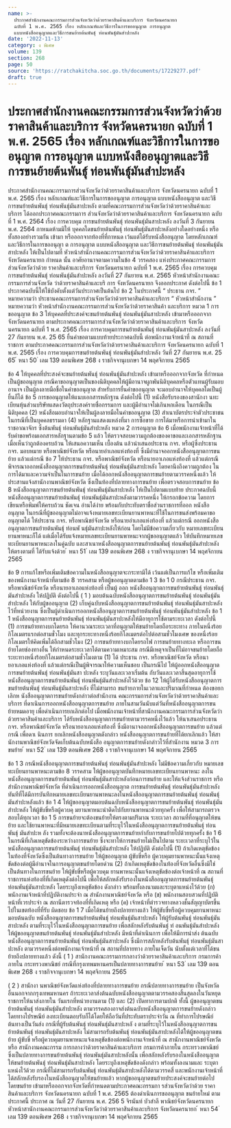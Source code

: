 ```yaml
---
name: >-
  ประกาศสำนักงานคณะกรรมการส่วนจังหวัดว่าด้วยราคาสินค้าและบริการ จังหวัดนครนายก
  ฉบับที่ 1 พ.ศ. 2565 เรื่อง หลักเกณฑ์และวิธีการในการขออนุญาต การอนุญาต
  แบบหนังสืออนุญาตและวิธีการขนย้ายต้นพันธุ์ ท่อนพันธุ์มันสำปะหลัง
date: '2022-11-13'
category: ง พิเศษ
volume: 139
section: 268
page: 50
source: 'https://ratchakitcha.soc.go.th/documents/17229277.pdf'
draft: true
---
```


# ประกาศสำนักงานคณะกรรมการส่วนจังหวัดว่าด้วยราคาสินค้าและบริการ จังหวัดนครนายก ฉบับที่ 1 พ.ศ. 2565 เรื่อง หลักเกณฑ์และวิธีการในการขออนุญาต การอนุญาต แบบหนังสืออนุญาตและวิธีการขนย้ายต้นพันธุ์ ท่อนพันธุ์มันสำปะหลัง

ประกาศสำนักงานคณะกรรมการส่วนจังหวัดว่าด้วยราคาสินค้าและบริการ จังหวัดนครนายก ฉบับที่ 1 พ.ศ. 2565 เรื่อง หลักเกณฑ์และวิธีการในการขออนุญาต การอนุญาต แบบหนังสืออนุญาต และวิธีการขนย้ายต้นพันธุ์ ท่อนพันธุ์มันสาปะหลัง ตามที่คณะกรรมการส่วนจังหวัดว่าด้วยราคาสินค้าและบริการ ได้ออกประกาศคณะกรรมการ ส่วนจังหวัดว่าด้วยราคาสินค้าและบริการ จังหวัดนครนายก ฉบับที่ 1 พ.ศ. 2564 เรื่อง การควบคุม การขนย้ายต้นพันธุ์ ท่อนพันธุ์มันสาปะหลัง ลงวันที่ 3 กันยายน พ.ศ. 2564 กาหนดห้ามมิให้ บุคคลใดขนย้ายต้นพันธุ์ ท่อนพันธุ์มันสาปะหลังอย่างใดอย่างหนึ่ง หรือทั้งสองอย่างรวมกัน เข้ามา หรือออกจากท้องที่ที่กาหนด เว้นแต่ได้รับหนังสืออนุญาต โดยหลักเกณฑ์และวิธีการในการขออนุญา ต การอนุญาต แบบหนังสืออนุญาต และวิธีการขนย้ายต้นพันธุ์ ท่อนพันธุ์มันสาปะหลัง ให้เป็นไปตามที่ หัวหน้าสำนักงานคณะกรรมการส่วนจังหวัดว่าด้วยราคาสินค้าและบริการ จังหวัดนครนายก กำหนด นั้น อาศัยอานาจตามความในข้อ 4 วรรคสอง แห่งประกาศคณะกรรมการส่วนจังหวัดว่าด้วย ราคาสินค้าและบริการ จังหวัดนครนายก ฉบับที่ 1 พ.ศ. 2565 เรื่อง การควบคุมการขนย้ายต้นพันธุ์ ท่อนพันธุ์มันสำปะหลัง ลงวันที่ 27 กันยายน พ.ศ. 2565 หัวหน้าสำนักงานคณะกรรมการส่วนจังหวัด ว่าด้วยราคาสินค้าและบริ การ จังหวัดนครนายก จึงออกประกาศ ดังต่อไปนี้ ข้อ 1 ประกาศฉบับนี้ให้ใช้บังคับตั้งแต่วันประกาศเป็นต้นไป ข้อ 2 ในประกาศนี้ “ ประธาน กจร. ” หมายความว่า ประธานคณะกรรมการส่วนจังหวัดว่าด้วยราคาสินค้าและบริการ “ หัวหน้าสำนักงาน ” หมายความว่า หัวหน้าสำนักงานคณะกรรมการส่วนจังหวัดว่าด้วยราคาสินค้า และบริการ หมวด 1 การขออนุญาต ข้อ 3 ให้บุคคลที่ประสงค์จะขนย้ายต้นพันธุ์ ท่อนพันธุ์มันสาปะหลัง เข้ามาหรือออกจาก จังหวัดนครนายก ตามประกาศคณะกรรมการส่วนจังหวัดว่าด้วยราคาสินค้าและบริการ จังหวัดนครนายก ฉบับที่ 1 พ.ศ. 2565 เรื่อง การควบคุมการขนย้ายต้นพันธุ์ ท่อนพันธุ์มันสาปะหลัง ลงวันที่ 27 กันยายน พ.ศ. 25 65 ยื่นคำขอตามแบบท้ายประกาศฉบับนี้ ต่อพนักงานเจ้าหน้าที่ ณ สถานที่ ราชการ ตามประกาศคณะกรรมการส่วนจังหวัดว่าด้วยราคาสินค้าและบริการ จังหวัดนครนายก ฉบับที่ 1 พ.ศ. 2565 เรื่อง การควบคุมการขนย้ายต้นพันธุ์ ท่อนพันธุ์มันสำปะหลัง วันที่ 27 กันยายน พ.ศ. 25 65 ้ หนา 50 ่ เลม 139 ตอนพิเศษ 268 ง ราชกิจจานุเบกษา 14 พฤศจิกายน 2565

ข้อ 4 ให้บุคคลที่ประสงค์จะขนย้ายต้นพันธุ์ ท่อนพันธุ์มันสำปะหลัง เข้ามาหรือออกจากจังหวัด ที่กำหนดเป็นผู้ขออนุญาต กรณีคาขออนุญาตเป็นของนิติบุคคลให้ผู้มีอานาจผูกพันนิติบุคคลหรือตัวแทนผู้รับมอบอานาจ เป็นผู้ลงลายมือชื่อในคำขออนุญาต สำหรับการยื่นคำขออนุญาต จะมอบอำนาจให้บุคคลใดเป็นผู้ยื่นก็ได้ ข้อ 5 การขออนุญาตให้แนบเอกสารหลักฐาน ดังต่อไปนี้ (1) หนังสือรับรองของสานักงา นทะเบียนหุ้นส่วนบริษัทแสดงวัตถุประสงค์รายชื่อกรรมการ และผู้มีอำนาจไม่เกินหกเดือน ในกรณีเป็นนิติบุคคล (2) หนังสือมอบอำนาจให้เป็นผู้ลงลายมือในคำขออนุญาต (3) สำเนาบัตรประจำตัวประชาชน ในกรณีที่เป็นบุคคลธรรมดา (4) หลักฐานแสดงแหล่งที่มา การซื้อขาย การได้มาหรือการนำเข้ามาในราชอาณาจักร ซึ่งต้นพันธุ์ ท่อนพันธุ์มันสำปะหลัง หมวด 2 การอนุญาต ข้อ 6 เมื่อพนักงานเจ้าหน้าที่ได้รับคำขอพร้อมเอกสารหลักฐานตามข้อ 5 แล้ว ให้ตรวจสอบความถูกต้องของคาขอและเอกสารหลักฐาน เมื่อเห็นว่าถูกต้องครบถ้วน ให้เสนอความเห็น เบื้องต้น แล้วนำเสนอประธาน กจร. หรือผู้ซึ่งประธาน กจร. มอบหมาย หรือพาณิชย์จังหวัด หรือนายอำเภอแห่งท้องที่ ซึ่งมีอำนาจออกหนังสืออนุญาตการขนย้าย แล้วแต่กรณี ข้อ 7 ให้ประธาน กจร. หรือพาณิชย์จังหวัด หรือนายอาเภอแห่งท้องที่ แล้วแต่กรณี พิจารณาออกหนังสืออนุญาตการขนย้ายต้นพันธุ์ ท่อนพันธุ์มันสาปะหลัง โดยคานึงถึงความถูกต้อง ในการได้มาและความจำเป็นในการขนย้าย เมื่อได้ออกหนังสืออนุญาตการขนย้ายตามวรรคหนึ่งแล้ว ให้ประสานแจ้งสานักงานพาณิชย์จังหวัด ซึ่งเป็นท้องที่ปลายทางการขนย้าย เพื่อตรวจสอบการขนย้าย ข้อ 8 หนังสืออนุญาตการขนย้ายต้นพันธุ์ ท่อนพันธุ์มันสาปะหลัง ให้เป็นไปตามแบบท้าย ประกาศฉบับนี้ หนังสืออนุญาตการขนย้ายต้นพันธุ์ ท่อนพันธุ์มันสาปะหลังตามวรรคหนึ่ง ให้กรอกข้อความ โดยการเขียนหรือพิมพ์ให้ครบถ้วน ชัดเจน อ่านได้ง่าย พร้อมกับประทับตราชื่อส่วนราชการที่ออก หนังสืออนุญาต ในกรณีที่ผู้ขออนุญาตไม่อาจแจ้งหมายเลขทะเบียนยานพาหนะที่ใช้ในการขนส่งพร้อมคาขอ อนุญาตได้ ให้ประธาน กจร. หรือพาณิชย์จังหวัด หรือนายอำเภอแห่งท้องที่ แล้วแต่กรณี ออกหนังสืออนุญาตการขนย้ายต้นพันธุ์ ท่อนพั นธุ์มันสาปะหลังให้ก่อน โดยไม่มีข้อความเกี่ยวกับ หมายเลขทะเบียนยานพาหนะก็ได้ แต่เมื่อได้รับแจ้งหมายเลขทะเบียนยานพาหนะจากผู้ขออนุญาตแล้ว ให้บันทึกหมายเลขทะเบียนยานพาหนะลงในคู่ฉบับ และสาเนาหนังสืออนุญาตการขนย้ายต้นพันธุ์ ท่อนพันธุ์มันสำปะหลังให้ตรงตามที่ ได้รับแจ้งด้วย ้ หนา 51 ่ เลม 139 ตอนพิเศษ 268 ง ราชกิจจานุเบกษา 14 พฤศจิกายน 2565

ข้อ 9 การแก้ไขหรือเพิ่มเติมข้อความในหนังสืออนุญาตจะกระทามิได้ เว้นแต่เป็นการแก้ไข หรือเพิ่มเติมของพนักงานเจ้าหน้าที่ตามข้อ 8 วรรคสาม หรือผู้ขออนุญาตตามข้อ 1 3 ข้อ 1 0 กรณีประธาน กจร. หรือพาณิชย์จังหวัด หรือนายอาเภอแห่งท้องที่ เป็นผู้ ออก หนังสืออนุญาตการขนย้ายต้นพันธุ์ ท่อนพันธุ์มันสำปะหลัง ให้ปฏิบัติ ดังต่อไปนี้ ( 1 ) มอบต้นฉบับหนังสืออนุญาตการขนย้ายต้นพันธุ์ ท่อนพันธุ์มันสำปะหลัง ให้กับผู้ขออนุญาต (2) เก็บคู่ฉบับหนังสืออนุญาตการขนย้ายต้นพันธุ์ ท่อนพันธุ์มันสาปะหลังไว้ที่หน่วยงาน ซึ่งเป็นผู้ดำเนินการออกหนังสืออนุญาตการขนย้ายต้นพันธุ์ ท่อนพันธุ์มันสำปะหลัง ข้อ 1 1 หนังสืออนุญาตการขนย้ายต้นพันธุ์ ท่อนพันธุ์มันสาปะหลังให้มีอายุการใช้ตามระยะเวลา ดังต่อไปนี้ (1) การขนย้ายทางบกโดยรถ ให้คานวณระยะเวลาที่อนุญาตให้ขนย้ายโดยถือระยะทาง ภายในหนึ่งร้อยกิโลเมตรแรกต่อสามชั่วโมง และทุกระยะทางหนึ่งร้อยกิโลเมตรต่อไปต่อสามชั่วโมงเศษ ของหนึ่งร้อยกิโลเมตรให้คิดเพิ่มได้อีกสามชั่วโมง (2) การขนย้ายทางบกโดยรถไฟ การขนย้ายทางทะเล หรือการขนย้ายโดยช่องทางอื่น ให้กำหนดระยะเวลาได้ตามความเหมาะสม กรณีมีเหตุจาเป็นที่ไม่อาจขนย้ายโดยถือระยะทางหนึ่งร้อยกิโลเมตรต่อสามชั่วโมงตาม (1) ได้ ประธาน กจร. หรือพาณิชย์จังหวัด หรือนายอาเภอแห่งท้องที่ แล้วแต่กรณีเป็นผู้พิจารณาให้ความเห็นชอบ เป็นกรณีไป ให้ผู้ออกหนังสืออนุญาตการขนย้ายต้นพันธุ์ ท่อนพันธุ์มันสา ปะหลัง ระบุวันและเวลาเริ่มต้น กับวันและเวลาสิ้นสุดอายุการใช้หนังสืออนุญาตการขนย้ายต้นพันธุ์ ท่อนพันธุ์มันสำปะหลังไว้ด้วย ข้อ 12 ให้ผู้ได้รับหนังสืออนุญาตการขนย้ายต้นพันธุ์ ท่อนพันธุ์มันสาปะหลัง ที่ไม่สามารถ ขนย้ายภายในเวลาและปริมาณที่กำหนด ต้องขอยกเลิกห นังสืออนุญาตการขนย้ายดังกล่าวต่อสำนักงาน คณะกรรมการส่วนจังหวัดว่าด้วยราคาสินค้าและบริการ ที่ดาเนินการออกหนังสืออนุญาตการขนย้าย ภายในสามวันนับแต่วันที่หนังสืออนุญาตการขนย้ายหมดอายุ เพื่อดำเนินการยกเลิกต่อไป เมื่อพนักงานเจ้าหน้าที่สานักงานคณะกรรมการส่วนจังหวัดว่าด้วยราคาสินค้าและบริการ ได้รับหนังสืออนุญาตการขนย้ายตามวรรคหนึ่งไว้แล้ว ให้นาเสนอประธาน กจร. หรือพาณิชย์จังหวัด หรือนายอาเภอแห่งท้องที่ ซึ่งมีอานาจออกหนังสืออนุญาตการขนย้าย แล้วแต่กรณี เพื่อดาเ นินการ ยกเลิกหนังสืออนุญาตดังกล่าว หนังสืออนุญาตการขนย้ายที่ได้ยกเลิกแล้ว ให้สานักงานพาณิชย์จังหวัดจัดเก็บต้นฉบับหนังสือ อนุญาตการขนย้ายดังกล่าวไว้ที่สำนักงาน หมวด 3 การขนย้าย ้ หนา 52 ่ เลม 139 ตอนพิเศษ 268 ง ราชกิจจานุเบกษา 14 พฤศจิกายน 2565

ข้อ 1 3 กรณีหนังสืออนุญาตการขนย้ายต้นพันธุ์ ท่อนพันธุ์มันสำปะหลัง ไม่มีข้อความเกี่ยวกับ หมายเลขทะเบียนยานพาหนะตามข้อ 8 วรรคสาม ให้ผู้ขออนุญาตบันทึกหมายเลขทะเบียนยานพาหนะ ลงในหนังสืออนุญาตการขนย้ายต้นพันธุ์ ท่อนพันธุ์มันสาปะหลังก่อนการขนย้าย และให้แจ้งส่วนราชการ หรือสำนักงานพาณิชย์จังหวัด ที่ดำเนินการออกหนังสืออนุญาต การขนย้ายต้นพันธุ์ ท่อนพันธุ์มันสำปะหลัง ทันทีที่ได้มีการบันทึกหมายเลขทะเบียนยานพาหนะลงในหนังสืออนุญาตการขนย้ายต้นพันธุ์ ท่อนพันธุ์ มันสำปะหลังแล้ว ข้อ 1 4 ให้ผู้ขออนุญาตมอบต้นฉบับหนังสืออนุญาตการขนย้ายต้นพันธุ์ ท่อนพันธุ์มันสำปะหลัง ให้ผู้ขับขี่หรือผู้ควบคุ มยานพาหนะนำติดไปกับยานพาหนะด้วยทุกครั้ง เพื่อให้สามารถตรวจสอบได้ทุกเวลา ข้อ 1 5 การขนย้ายจะต้องขนย้ายให้ตรงตามปริมาณ ระยะเวลา สถานที่ที่อนุญาตให้ขนย้าย และใช้ยานพาหนะที่มีหมายเลขทะเบียนตามที่ระบุไว้ในหนังสืออนุญาตการขนย้ายต้นพันธุ์ ท่อนพันธุ์ มันสำปะห ลัง รวมทั้งจะต้องนาหนังสืออนุญาตการขนย้ายกำกับการขนย้ายไปด้วยทุกครั้ง ข้อ 1 6 ในกรณีที่เกิดเหตุขัดข้องระหว่างการขนย้าย ซึ่งจะทาให้การขนย้ายไม่เป็นไปตาม ระยะเวลาที่ระบุไว้ในหนังสืออนุญาตการขนย้ายต้นพันธุ์ ท่อนพันธุ์มันสำปะหลัง ให้ปฏิบัติ ดังต่อไปนี้ (1) ถ้าเกิดเหตุขัดข้องในท้องที่จังหวัดซึ่งเป็นต้นทางการขนย้าย ให้ผู้ขออนุญาต ผู้ขับขี่หรือ ผู้ควบคุมยานพาหนะนั้นแจ้งเหตุขัดข้องต่อผู้มีอำนาจในการอนุญาตขนย้ายโดยด่วน (2) ถ้าเกิดเหตุขัดข้องในท้องที่จังหวัดอื่นซึ่งมิใช่เป็นต้นทางในการขนย้าย ให้ผู้ขับขี่หรือผู้ควบคุม ยานพาหนะนั้นแจ้งเหตุขัดข้องต่อเจ้าหน้าที่ ณ สถานที่ราชการแห่งท้องที่ที่เกิดเหตุดังต่อไปนี้ เพื่อให้สลักหลังรับรองในหนังสืออนุญาตการขนย้ายต้นพันธุ์ ท่อนพันธุ์มันสาปะหลัง โดยระบุถึงเหตุขัดข้อง ดังกล่าว พร้อมทั้งลงนามและระบุตาแหน่งไว้ด้วย (ก) พนักงานเจ้าหน้าที่ปฏิบัติงานประจำ ณ สำนักงานพาณิชย์จังหวัด หรือ (ข) พนักงานสอบสวนที่ปฏิบัติหน้าที่เวรประจำ ณ สถานีตารวจท้องที่ที่เกิดเหตุ หรือ (ค) เจ้าหน้าที่ตำรวจทางหลวงชั้นสัญญาบัตรขึ้นไปในเขตท้องที่ที่รับ ผิดชอบ ข้อ 1 7 เมื่อได้ขนย้ายถึงปลายทางแล้ว ให้ผู้ขับขี่หรือผู้ควบคุมยานพาหนะ มอบต้นฉบับ หนังสืออนุญาตการขนย้ายต้นพันธุ์ ท่อนพันธุ์มันสาปะหลัง ให้ผู้รับต้นพันธุ์ ท่อนพันธุ์มันสาปะหลัง ตามที่ระบุไว้ในหนังสืออนุญาตการขนย้าย เพื่อสลักหลังรับต้นพันธุ์ ท่ อนพันธุ์มันสำปะหลัง ให้ผู้ขออนุญาตขนย้ายต้นพันธุ์ ท่อนพันธุ์มันสำปะหลัง มีหน้าที่ดำเนินการ เพื่อให้มีการนำส่ง ต้นฉบับหนังสืออนุญาตการขนย้ายต้นพันธุ์ ท่อนพันธุ์มันสาปะหลัง ซึ่งมีการสลักหลังรับต้นพันธุ์ ท่อนพันธุ์มันสาปะหลัง ตามวรรคหนึ่งต่อพนักงานเจ้าหน้าที่ ณ สถานที่ปลายทาง ภายในเจ็ดวัน นับตั้งแต่เวลาที่ได้ขนย้ายถึงปลายทางแล้ว ดังนี้ ( 1 ) สานักงานคณะกรรมการกลางว่าด้วยราคาสินค้าและบริการ กรมการค้าภายใน กระทรวงพาณิชย์ กรณีที่กรุงเทพมหานครเป็นปลายทางการขนย้าย ้ หนา 53 ่ เลม 139 ตอนพิเศษ 268 ง ราชกิจจานุเบกษา 14 พฤศจิกายน 2565

( 2 ) สานักงา นพาณิชย์จังหวัดแห่งท้องที่ปลายทางการขนย้าย กรณีปลายทางการขนย้าย เป็นจังหวัดอื่นนอกจากกรุงเทพมหานคร ถ้าระยะเวลาส่งต้นฉบับหนังสืออนุญาตตามวรรคสองสิ้นสุดลงในวันหยุดราชการให้นาส่งภายใน วันแรกที่หน่วยงานตาม (1) และ (2) เปิดทาการตามปกติ ทั้งนี้ ผู้ขออนุญาตขนย้ายต้นพันธุ์ ท่อนพันธุ์มันสำปะหลัง ตามวรรคสองอาจส่งต้นฉบับหนังสืออนุญาตการขนย้ายดังกล่าว โดยทางไปรษณีย์ ลงทะเบียนตอบรับก็ได้โดยให้ถือวันที่ประทับตราประจำวัน ณ ที่ทำการไปรษณีย์ต้นทางเป็นวันส่ง กรณีที่ผู้รับต้นพันธุ์ ท่อนพันธุ์มันสาปะหลั ง ตามที่ระบุไว้ในหนังสืออนุญาตการขนย้ายต้นพันธุ์ ท่อนพันธุ์มันสาปะหลัง ไม่สามารถรับต้นพันธุ์ ท่อนพันธุ์มันสาปะหลังได้ให้ผู้ขออนุญาตขนย้าย ผู้ขับขี่ หรือผู้ควบคุมยานพาหนะแจ้งเหตุขัดข้องต่อพนักงานเจ้าหน้าที่ ณ สานักงานพาณิชย์จังหวัดหรือ สานักงานคณะกรรม การกลางว่าด้วยราคาสินค้าและบริการ กรมการค้าภายใน กระทรวงพาณิชย์ ซึ่งเป็นปลายทางการขนย้ายต้นพันธุ์ ท่อนพันธุ์มันสาปะหลังนั้น เพื่อสลักหลังรับรองในหนังสืออนุญาต ให้ขนย้ายต้นพันธุ์ ท่อนพันธุ์มันสาปะหลัง โดยระบุถึงเหตุขัดข้องดังกล่าว พร้อมทั้งลงนามและ ระบุตาแหน่งไว้ด้วย กรณีที่ไม่สามารถรับต้นพันธุ์ ท่อนพันธุ์มันสาปะหลังได้ตามวรรคสี่ และพนักงานเจ้าหน้าที่ ได้สลักหลังรับรองในหนังสืออนุญาตให้ขนย้ายแล้ว หากผู้ขออนุญาตขนย้ายประสงค์จะขนย้ายต่อไป โดยขนย้าย เข้ามาหรือออกจากจังหวัดที่กำหนดตามประกาศคณะกรรมกา รส่วนจังหวัดว่าด้วย ราคาสินค้าและบริการ จังหวัดนครนายก ฉบับที่ 1 พ.ศ. 2565 ต้องดำเนินการขออนุญาต ขนย้ายใหม่ ตามประกาศนี้ ประกาศ ณ วันที่ 27 กันยายน พ.ศ. 256 5 จิรนันท์ บัวสำลี พาณิชย์จังหวัดนครนายก หัวหน้าสานักงานคณะกรรมการส่วนจังหวัดว่าด้วยราคาสินค้าและบริการ จังหวัดนครนายก ้ หนา 54 ่ เลม 139 ตอนพิเศษ 268 ง ราชกิจจานุเบกษา 14 พฤศจิกายน 2565
